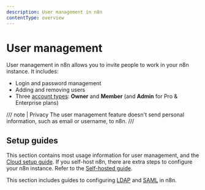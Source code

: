 ```yaml
---
description: User management in n8n
contentType: overview
---
```


# User management

User management in n8n allows you to invite people to work in your n8n instance. It includes:

* Login and password management
* Adding and removing users
* Three [account types](/user-management/account-types.md): **Owner** and **Member** (and **Admin** for Pro & Enterprise plans)

/// note | Privacy
The user management feature doesn't send personal information, such as email or username, to n8n.
///
## Setup guides
<!-- vale off -->
This section contains most usage information for user management, and the [Cloud setup guide](/user-management/cloud-setup.md). If you self-host n8n, there are extra steps to configure your n8n instance. Refer to the [Self-hosted guide](/hosting/configuration/user-management-self-hosted.md).
<!-- vale on -->
This section includes guides to configuring [LDAP](/user-management/ldap.md) and [SAML](/user-management/saml/index.md) in n8n.
